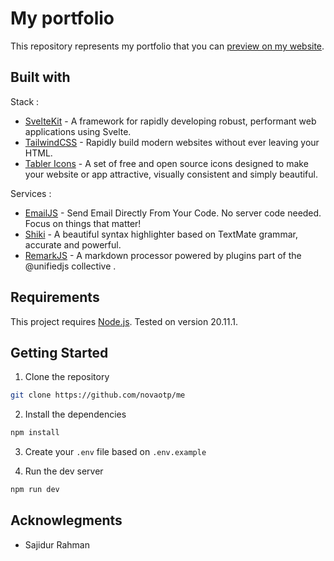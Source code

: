 # My portfolio

This repository represents my portfolio that you can [preview on my website](https://sajidur.dev).

## Built with

Stack :
* [SvelteKit](https://kit.svelte.dev/) - A framework for rapidly developing robust, performant web applications using Svelte.
* [TailwindCSS](https://tailwindcss.com/) - Rapidly build modern websites without ever leaving your HTML.
* [Tabler Icons](https://tabler.io/icons) - A set of free and open source icons designed to make your website or app attractive, visually consistent and simply beautiful.

Services :
* [EmailJS](https://www.emailjs.com) - Send Email Directly From Your Code. No server code needed. Focus on things that matter!
* [Shiki](https://shiki.style/) - A beautiful syntax highlighter based on TextMate grammar, accurate and powerful.
* [RemarkJS](https://remark.js.org/) - A markdown processor powered by plugins part of the @unifiedjs collective .

## Requirements

This project requires [Node.js](https://nodejs.org/en). Tested on version 20.11.1.

## Getting Started

1. Clone the repository

```bash
git clone https://github.com/novaotp/me
```

2. Install the dependencies

```bash
npm install
```

3. Create your `.env` file based on `.env.example`

4. Run the dev server

```bash
npm run dev
```

## Acknowlegments

* Sajidur Rahman
